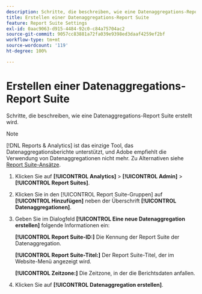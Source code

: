 ```yaml
---
description: Schritte, die beschreiben, wie eine Datenaggregations-Report Suite erstellt wird.
title: Erstellen einer Datenaggregations-Report Suite
feature: Report Suite Settings
exl-id: 0aac9063-d915-4484-92c0-c84a75704ac2
source-git-commit: 9057cc83881a72fa039e9398ed3daaf4259ef2bf
workflow-type: tm+mt
source-wordcount: '119'
ht-degree: 100%

---
```


# Erstellen einer Datenaggregations-Report Suite

Schritte, die beschreiben, wie eine Datenaggregations-Report Suite erstellt wird.

>[!NOTE]
>
>[!DNL Reports & Analytics] ist das einzige Tool, das Datenaggregationsberichte unterstützt, und Adobe empfiehlt die Verwendung von Datenaggregationen nicht mehr. Zu Alternativen siehe [Report Suite-Ansätze](https://experienceleague.adobe.com/docs/analytics/admin/manage-report-suites/rollup-report-suite.html?lang=de).

1. Klicken Sie auf **[!UICONTROL Analytics]** > **[!UICONTROL Admin]** > **[!UICONTROL Report Suites]**.
1. Klicken Sie in den [!UICONTROL Report Suite-Gruppen] auf **[!UICONTROL Hinzufügen]** neben der Überschrift **[!UICONTROL Datenaggregationen]**.
1. Geben Sie im Dialogfeld **[!UICONTROL Eine neue Datenaggregation erstellen]** folgende Informationen ein:

   **[!UICONTROL Report Suite-ID:]** Die Kennung der Report Suite der Datenaggregation.

   **[!UICONTROL Report Suite-Titel:]** Der Report Suite-Titel, der im Website-Menü angezeigt wird.

   **[!UICONTROL Zeitzone:]** Die Zeitzone, in der die Berichtsdaten anfallen.
1. Klicken Sie auf **[!UICONTROL Datenaggregation erstellen]**.
